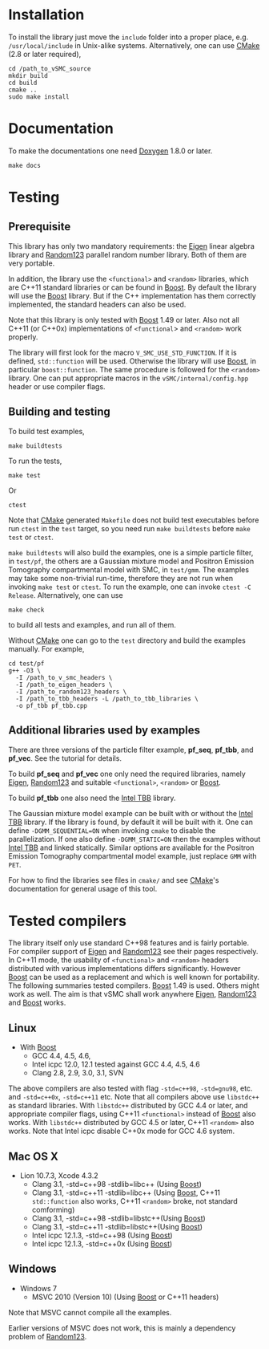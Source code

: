 # Installation

To install the library just move the `include` folder into a proper place,
e.g. `/usr/local/include` in Unix-alike systems. Alternatively, one can use
[CMake][CMake] (2.8 or later required),

    cd /path_to_vSMC_source
    mkdir build
    cd build
    cmake ..
    sudo make install

# Documentation

To make the documentations one need [Doxygen][Doxygen] 1.8.0 or later.

    make docs

# Testing

## Prerequisite

This library has only two mandatory requirements: the [Eigen][Eigen] linear
algebra library and [Random123][Random123] parallel random number library.
Both of them are very portable.

In addition, the library use the `<functional>` and `<random>` libraries, which
are C++11 standard libraries or can be found in [Boost][Boost]. By default the
library will use the [Boost][Boost] library. But if the C++ implementation has
them correctly implemented, the standard headers can also be used.

Note that this library is only tested with [Boost][Boost] 1.49 or later.  Also
not all C++11 (or C++0x) implementations of `<functional`> and `<random>` work
properly.

The library will first look for the macro `V_SMC_USE_STD_FUNCTION`. If it is
defined, `std::function` will be used. Otherwise the library will use
[Boost][Boost], in particular `boost::function`. The same procedure is followed
for the `<random>` library.  One can put appropriate macros in the
`vSMC/internal/config.hpp` header or use compiler flags.

## Building and testing

To build test examples,

    make buildtests

To run the tests,

    make test

Or

    ctest

Note that [CMake][CMake] generated `Makefile` does not build test executables
before run `ctest` in the `test` target, so you need run `make buildtests`
before `make test` or `ctest`.

`make buildtests` will also build the examples, one is a simple particle
filter, in `test/pf`, the others are a Gaussian mixture model and Positron
Emission Tomography compartmental model with SMC, in `test/gmm`. The examples
may take some non-trivial run-time, therefore they are not run when invoking
`make test` or `ctest`. To run the example, one can invoke `ctest -C Release`.
Alternatively, one can use

    make check

to build all tests and examples, and run all of them.

Without [CMake][CMake] one can go to the `test` directory and build the
examples manually. For example,

    cd test/pf
    g++ -O3 \
      -I /path_to_v_smc_headers \
      -I /path_to_eigen_headers \
      -I /path_to_random123_headers \
      -I /path_to_tbb_headers -L /path_to_tbb_libraries \
      -o pf_tbb pf_tbb.cpp

## Additional libraries used by examples

There are three versions of the particle filter example, **pf_seq**,
**pf_tbb**, and **pf_vec**. See the tutorial for details.

To build **pf_seq** and **pf_vec** one only need the required libraries, namely
[Eigen][Eigen], [Random123][Random123] and suitable `<functional>`, `<random>`
or [Boost][Boost].

To build **pf_tbb** one also need the [Intel TBB][Intel TBB] library.

The Gaussian mixture model example can be built with or without the
[Intel TBB][Intel TBB] library. If the library is found, by default it will be
built with it. One can define `-DGMM_SEQUENTIAL=ON` when invoking `cmake` to
disable the parallelization. If one also define `-DGMM_STATIC=ON` then the
examples without [Intel TBB][Intel TBB] and linked statically. Similar options
are available for the Positron Emission Tomography compartmental model example,
just replace `GMM` with `PET`.

For how to find the libraries see files in `cmake/` and see [CMake][CMake]'s
documentation for general usage of this tool.

# Tested compilers

The library itself only use standard C++98 features and is fairly portable.
For compiler support of [Eigen][Eigen] and [Random123][Random123] see their
pages respectively. In C++11 mode, the usability of `<functional>` and
`<random>` headers distributed with various implementations differs
significantly. However [Boost][Boost] can be used as a replacement and which is
well known for portability. The following summaries tested compilers.
[Boost][Boost] 1.49 is used. Others might work as well. The aim is that vSMC
shall work anywhere [Eigen][Eigen], [Random123][Random123] and [Boost][Boost]
works.

## Linux

- With [Boost][Boost]
  * GCC 4.4, 4.5, 4.6,
  * Intel icpc 12.0, 12.1
    tested against GCC 4.4, 4.5, 4.6
  * Clang 2.8, 2.9, 3.0, 3.1, SVN

The above compilers are also tested with flag `-std=c++98`, `-std=gnu98`, etc.
and `-std=c++0x`, `-std=c++11` etc. Note that all compilers above use
`libstdc++` as standard libraries. With `libstdc++` distributed by GCC 4.4 or
later, and appropriate compiler flags, using C++11 `<functional>` instead of
[Boost][Boost] also works. With `libstdc++` distributed by GCC 4.5 or later,
C++11 `<random>` also works. Note that Intel icpc disable C++0x mode for
GCC 4.6 system.

## Mac OS X

- Lion 10.7.3, Xcode 4.3.2
  * Clang 3.1, -std=c++98 -stdlib=libc++ (Using [Boost][Boost])
  * Clang 3.1, -std=c++11 -stdlib=libc++ (Using [Boost][Boost], C++11
    `std::function` also works, C++11 `<random>` broke, not standard
    comforming)
  * Clang 3.1, -std=c++98 -stdlib=libstc++(Using [Boost][Boost])
  * Clang 3.1, -std=c++11 -stdlib=libstc++(Using [Boost][Boost])
  * Intel icpc 12.1.3, -std=c++98 (Using [Boost][Boost])
  * Intel icpc 12.1.3, -std=c++0x (Using [Boost][Boost])

## Windows

- Windows 7
  * MSVC 2010 (Version 10) (Using [Boost][Boost] or C++11 headers)

Note that MSVC cannot compile all the examples.

Earlier versions of MSVC does not work, this is mainly a dependency problem of
[Random123][Random123].

[Boost]: http://www.boost.org/
[CMake]: http://www.cmake.org/
[Doxygen]: http://www.stack.nl/~dimitri/doxygen/manual.html
[Eigen]: http://eigen.tuxfamily.org/index.php
[Random123]: http://www.thesalmons.org/john/random123/releases/latest/docs/index.html
[SMCTC]: http://www2.warwick.ac.uk/fac/sci/statistics/staff/academic-research/johansen/smctc/
[Intel TBB]: http://threadingbuildingblocks.org/
